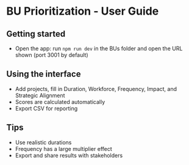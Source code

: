 # BU Prioritization - User Guide

## Getting started
- Open the app: run `npm run dev` in the BUs folder and open the URL shown (port 3001 by default)

## Using the interface
- Add projects, fill in Duration, Workforce, Frequency, Impact, and Strategic Alignment
- Scores are calculated automatically
- Export CSV for reporting

## Tips
- Use realistic durations
- Frequency has a large multiplier effect
- Export and share results with stakeholders

